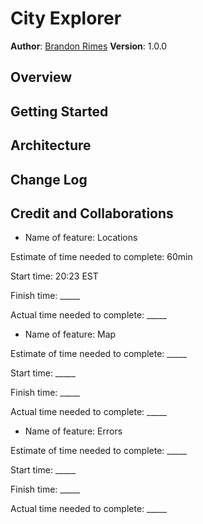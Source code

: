 # City Explorer

**Author**: [Brandon Rimes](https://brandonrimes.net/)
**Version**: 1.0.0

## Overview
<!-- Provide a high level overview of what this application is and why you are building it, beyond the fact that it's an assignment for this class. (i.e. What's your problem domain?) -->

## Getting Started
<!-- What are the steps that a user must take in order to build this app on their own machine and get it running? -->

## Architecture
<!-- Provide a detailed description of the application design. What technologies (languages, libraries, etc) you're using, and any other relevant design information. -->

## Change Log

<!-- Use this area to document the iterative changes made to your application as each feature is successfully implemented. Use time stamps. Here's an example:

01-01-2001 4:59pm - Application now has a fully-functional express server, with a GET route for the location resource. -->

## Credit and Collaborations
<!-- Give credit (and a link) to other people or resources that helped you build this application. -->

- Name of feature: Locations

Estimate of time needed to complete: 60min

Start time: 20:23 EST

Finish time: _____

Actual time needed to complete: _____

- Name of feature: Map

Estimate of time needed to complete: _____

Start time: _____

Finish time: _____

Actual time needed to complete: _____

- Name of feature: Errors

Estimate of time needed to complete: _____

Start time: _____

Finish time: _____

Actual time needed to complete: _____
